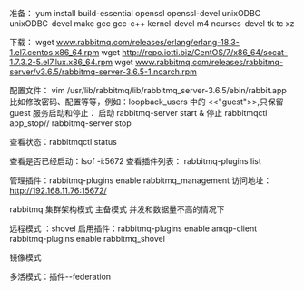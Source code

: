 准备：
yum install 
build-essential openssl openssl-devel unixODBC unixODBC-devel 
make gcc gcc-c++ kernel-devel m4 ncurses-devel tk tc xz

下载：
wget www.rabbitmq.com/releases/erlang/erlang-18.3-1.el7.centos.x86_64.rpm
wget http://repo.iotti.biz/CentOS/7/x86_64/socat-1.7.3.2-5.el7.lux.x86_64.rpm
wget www.rabbitmq.com/releases/rabbitmq-server/v3.6.5/rabbitmq-server-3.6.5-1.noarch.rpm

配置文件：
vim /usr/lib/rabbitmq/lib/rabbitmq_server-3.6.5/ebin/rabbit.app
比如修改密码、配置等等，例如：loopback_users 中的 <<"guest">>,只保留guest
服务启动和停止：
启动 rabbitmq-server start &
停止 rabbitmqctl app_stop// rabbitmq-server stop

查看状态：rabbitmqctl status

查看是否已经启动：lsof -i:5672
查看插件列表： rabbitmq-plugins list

管理插件：rabbitmq-plugins enable rabbitmq_management
访问地址：http://192.168.11.76:15672/


rabbitmq 集群架构模式
主备模式 并发和数据量不高的情况下

远程模式 ：shovel
    启用插件：rabbitmq-plugins enable amqp-client
             rabbitmq-plugins enable rabbitmq_shovel
             
镜像模式

多活模式：插件--federation
